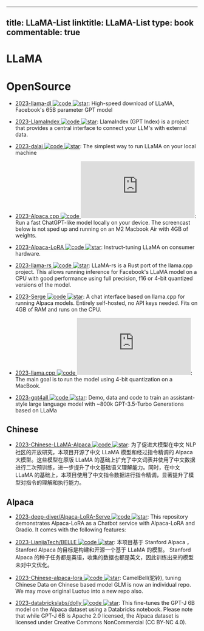 
---
title: LLaMA-List
linktitle: LLaMA-List
type: book
commentable: true
---

# LLaMA

# OpenSource

- [2023-llama-dl ![code](https://ng-tech.icu/assets/code.svg) ![star](https://img.shields.io/github/stars/shawwn/llama-dl)](https://github.com/shawwn/llama-dl): High-speed download of LLaMA, Facebook's 65B parameter GPT model

- [2023-LlamaIndex ![code](https://ng-tech.icu/assets/code.svg) ![star](https://img.shields.io/github/stars/jerryjliu/llama_index)](https://github.com/jerryjliu/llama_index): LlamaIndex (GPT Index) is a project that provides a central interface to connect your LLM's with external data.

- [2023-dalai ![code](https://ng-tech.icu/assets/code.svg) ![star](https://img.shields.io/github/stars/cocktailpeanut/dalai)](https://github.com/cocktailpeanut/dalai): The simplest way to run LLaMA on your local machine

- [2023-Alpaca.cpp ![code](https://ng-tech.icu/assets/code.svg) ![star](https://img.shields.io/github/stars/antimatter15/alpaca.cpp)](https://github.com/antimatter15/alpaca.cpp): Run a fast ChatGPT-like model locally on your device. The screencast below is not sped up and running on an M2 Macbook Air with 4GB of weights.

- [2023-Alpaca-LoRA ![code](https://ng-tech.icu/assets/code.svg) ![star](https://img.shields.io/github/stars/Alpaca-LoRA)](https://github.com/Alpaca-LoRA): Instruct-tuning LLaMA on consumer hardware.

- [2023-llama-rs ![code](https://ng-tech.icu/assets/code.svg) ![star](https://img.shields.io/github/stars/setzer22/llama-rs)](https://github.com/setzer22/llama-rs): LLaMA-rs is a Rust port of the llama.cpp project. This allows running inference for Facebook's LLaMA model on a CPU with good performance using full precision, f16 or 4-bit quantized versions of the model.

- [2023-Serge ![code](https://ng-tech.icu/assets/code.svg) ![star](https://img.shields.io/github/stars/nsarrazin/serge)](https://github.com/nsarrazin/serge): A chat interface based on llama.cpp for running Alpaca models. Entirely self-hosted, no API keys needed. Fits on 4GB of RAM and runs on the CPU.

- [2023-llama.cpp ![code](https://ng-tech.icu/assets/code.svg) ![star](https://img.shields.io/github/stars/ggerganov/llama.cpp)](https://github.com/ggerganov/llama.cpp): The main goal is to run the model using 4-bit quantization on a MacBook.

- [2023-gpt4all ![code](https://ng-tech.icu/assets/code.svg) ![star](https://img.shields.io/github/stars/nomic-ai/gpt4all)](https://github.com/nomic-ai/gpt4all): Demo, data and code to train an assistant-style large language model with ~800k GPT-3.5-Turbo Generations based on LLaMa

## Chinese

- [2023-Chinese-LLaMA-Alpaca ![code](https://ng-tech.icu/assets/code.svg) ![star](https://img.shields.io/github/stars/ymcui/Chinese-LLaMA-Alpaca)](https://github.com/ymcui/Chinese-LLaMA-Alpaca): 为了促进大模型在中文 NLP 社区的开放研究，本项目开源了中文 LLaMA 模型和经过指令精调的 Alpaca 大模型。这些模型在原版 LLaMA 的基础上扩充了中文词表并使用了中文数据进行二次预训练，进一步提升了中文基础语义理解能力。同时，在中文 LLaMA 的基础上，本项目使用了中文指令数据进行指令精调，显著提升了模型对指令的理解和执行能力。

## Alpaca

- [2023-deep-diver/Alpaca-LoRA-Serve ![code](https://ng-tech.icu/assets/code.svg) ![star](https://img.shields.io/github/stars/deep-diver/Alpaca-LoRA-Serve)](https://github.com/deep-diver/Alpaca-LoRA-Serve): This repository demonstrates Alpaca-LoRA as a Chatbot service with Alpaca-LoRA and Gradio. It comes with the following features:

- [2023-LianjiaTech/BELLE ![code](https://ng-tech.icu/assets/code.svg) ![star](https://img.shields.io/github/stars/LianjiaTech/BELLE)](https://github.com/LianjiaTech/BELLE): 本项目基于 Stanford Alpaca ，Stanford Alpaca 的目标是构建和开源一个基于 LLaMA 的模型。 Stanford Alpaca 的种子任务都是英语，收集的数据也都是英文，因此训练出来的模型未对中文优化。

- [2023-Chinese-alpaca-lora ![code](https://ng-tech.icu/assets/code.svg) ![star](https://img.shields.io/github/stars/LC1332/Chinese-alpaca-lora)](https://github.com/LC1332/Chinese-alpaca-lora): CamelBell(驼铃), tuning Chinese Data on Chinese based model GLM is now an individual repo. We may move original Luotuo into a new repo also.

- [2023-databrickslabs/dolly ![code](https://ng-tech.icu/assets/code.svg) ![star](https://img.shields.io/github/stars/databrickslabs/dolly)](https://github.com/databrickslabs/dolly): This fine-tunes the GPT-J 6B model on the Alpaca dataset using a Databricks notebook. Please note that while GPT-J 6B is Apache 2.0 licensed, the Alpaca dataset is licensed under Creative Commons NonCommercial (CC BY-NC 4.0).

    